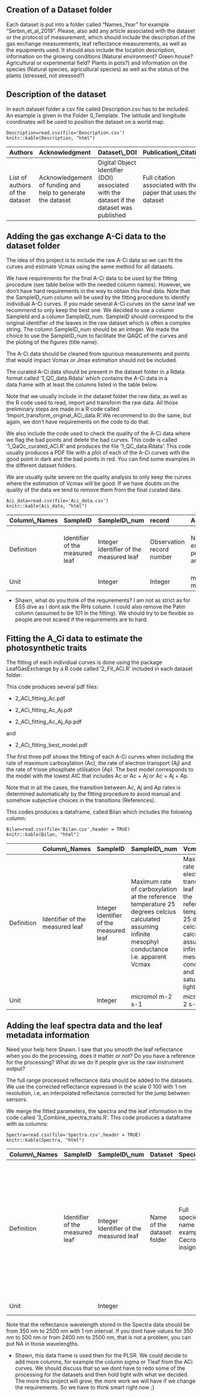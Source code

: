 ## Creation of a Dataset folder

Each dataset is put into a folder called “Names\_Year” for example
“Serbin\_et\_al\_2019”. Please, also add any article associated with the
dataset or the protocol of measurement, which should include the
description of the gas exchange measurements, leaf reflectance
measurements, as well as the equipments used. It should also include the
location description, information on the growing conditions (Natural
environment? Green house? Agricultural or experimental field? Plants in
pots?) and information on the species (Natural species, agricultural
species) as well as the status of the plants (stressed, not stressed?)

## Description of the dataset

In each dataset folder a csv file called Description.csv has to be
included. An example is given in the Folder 0\_Template. The latitude
and longitude coordinates will be used to position the dataset on a
world map.

    Description=read.csv(file='Description.csv')
    knitr::kable(Description, "html")

<table>
<thead>
<tr>
<th style="text-align:left;">
Authors
</th>
<th style="text-align:left;">
Acknowledgment
</th>
<th style="text-align:left;">
Dataset\_DOI
</th>
<th style="text-align:left;">
Publication\_Citation
</th>
<th style="text-align:left;">
Email
</th>
<th style="text-align:left;">
Lat
</th>
<th style="text-align:left;">
Long
</th>
<th style="text-align:left;">
Elevation
</th>
</tr>
</thead>
<tbody>
<tr>
<td style="text-align:left;">
List of authors of the dataset
</td>
<td style="text-align:left;">
Acknowledgement of funding and help to generate the dataset
</td>
<td style="text-align:left;">
Digital Object Identifier (DOI) associated with the dataset if the
dataset was published
</td>
<td style="text-align:left;">
Full citation associated with the paper that uses the dataset
</td>
<td style="text-align:left;">
Contact email for the dataset
</td>
<td style="text-align:left;">
Latitude of the dataset site study in decimal units (Y)
</td>
<td style="text-align:left;">
Longitude of the dataset site study in decimals units (X)
</td>
<td style="text-align:left;">
Elevation of the dataset site study if known.
</td>
</tr>
</tbody>
</table>

## Adding the gas exchange A-Ci data to the dataset folder

The idea of this project is to include the raw A-Ci data so we can fit
the curves and estimate Vcmax using the same method for all datasets.

We have requirements for the final A-Ci data to be used by the fitting
procedure (see table below with the needed column names). However, we
don’t have hard requirements in the way to obtain this final data. Note
that the SampleID\_num column will be used by the fitting procedure to
identify individual A-Ci curves. If you made several A-Ci curves on the
same leaf we recommend to only keep the best one. We decided to use a
column SampleId and a column SampleID\_num. SampleID should correspond
to the original identifier of the leaves in the raw dataset which is
often a complex string. The column SampleID\_num should be an integer.
We made the choice to use the SampleID\_num to facilitate the QAQC of
the curves and the ploting of the figures (title name).

The A-Ci data should be cleaned from spurious measurements and points
that would impact Vcmax or Jmax estimation should not be included.

The curated A-Ci data should be present in the dataset folder in a Rdata
format called ‘1\_QC\_data.Rdata’ which contains the A-Ci data in a
data.frame with at least the columns listed in the table below.

Note that we usually include in the dataset folder the raw data, as well
as the R code used to read, import and transform the raw data. All those
preliminary steps are made in a R code called
‘Import\_transform\_original\_ACi\_data.R’.We recommend to do the same,
but again, we don’t have requirements on the code to do that.

We also include the code used to check the quality of the A-Ci data
where we flag the bad points and delete the bad curves. This code is
called ‘1\_QaQc\_curated\_ACi.R’ and produces the file
‘1\_QC\_data.Rdata’. This code usually produces a PDF file with a plot
of each of the A-Ci curves with the good point in dark and the bad
points in red. You can find some examples in the different dataset
folders.

We are usually quite severe on the quality analysis to only keep the
curves where the estimation of Vcmax will be good. If we have doubts on
the quality of the data we tend to remove them from the final curated
data.

    Aci_data=read.csv(file='Aci_data.csv')
    knitr::kable(Aci_data, "html")

<table>
<thead>
<tr>
<th style="text-align:left;">
Column\_Names
</th>
<th style="text-align:left;">
SampleID
</th>
<th style="text-align:left;">
SampleID\_num
</th>
<th style="text-align:left;">
record
</th>
<th style="text-align:left;">
A
</th>
<th style="text-align:left;">
Ci
</th>
<th style="text-align:left;">
Patm
</th>
<th style="text-align:left;">
Qin
</th>
<th style="text-align:left;">
Tleaf
</th>
</tr>
</thead>
<tbody>
<tr>
<td style="text-align:left;">
Definition
</td>
<td style="text-align:left;">
Identifier of the measured leaf
</td>
<td style="text-align:left;">
Integer Identifier of the measured leaf
</td>
<td style="text-align:left;">
Observation record number
</td>
<td style="text-align:left;">
Net CO2 exchange per leaf area
</td>
<td style="text-align:left;">
Intercellular CO2 concentration in air
</td>
<td style="text-align:left;">
Atmospheric pressure
</td>
<td style="text-align:left;">
In chamber photosynthetic flux density incident on the leaf in quanta
per area
</td>
<td style="text-align:left;">
Leaf surface temperature
</td>
</tr>
<tr>
<td style="text-align:left;">
Unit
</td>
<td style="text-align:left;">
</td>
<td style="text-align:left;">
Integer
</td>
<td style="text-align:left;">
Integer
</td>
<td style="text-align:left;">
micromol m-2 s-1
</td>
<td style="text-align:left;">
micromol mol-1
</td>
<td style="text-align:left;">
kPa
</td>
<td style="text-align:left;">
micromol m-2 s-1
</td>
<td style="text-align:left;">
degrees celcius
</td>
</tr>
</tbody>
</table>

-   Shawn, what do you think of the requirements? I am not as strict as
    for ESS dive as I dont ask the RHs column. I could also remove the
    Patm column (assumed to be 101 in the fitting). We should try to be
    flexible so people are not scared if the requirements are to hard.

## Fitting the A\_Ci data to estimate the photosynthetic traits

The fitting of each individual curves is done using the package
LeafGasExchange by a R code called ‘2\_Fit\_ACi.R’ included in each
dataset folder.

This code produces several pdf files:

-   2\_ACi\_fitting\_Ac.pdf

-   2\_ACi\_fitting\_Ac\_Aj.pdf

-   2\_ACi\_fitting\_Ac\_Aj\_Ap.pdf

and

-   2\_ACi\_fitting\_best\_model.pdf

The first three pdf shows the fitting of each A-Ci curves when including
the rate of maximum carboxylation (Ac), the rate of electron transport
(Aj) and the rate of triose phosphate utilisation (Ap). The best model
corresponds to the model with the lowest AIC that includes Ac or Ac + Aj
or Ac + Aj + Ap.

Note that in all the cases, the transition between Ac, Aj and Ap rates
is determined automatically by the fitting procedure to avoid manual and
somehow subjective choices in the transitions (References).

This codes produces a dataframe, called Bilan which includes the
folowing column:

    Bilan=read.csv(file='Bilan.csv',header = TRUE)
    knitr::kable(Bilan, "html")

<table>
<thead>
<tr>
<th style="text-align:left;">
</th>
<th style="text-align:left;">
Column\_Names
</th>
<th style="text-align:left;">
SampleID
</th>
<th style="text-align:left;">
SampleID\_num
</th>
<th style="text-align:left;">
Vcmax25
</th>
<th style="text-align:left;">
Jmax25
</th>
<th style="text-align:left;">
TPU25
</th>
<th style="text-align:left;">
Rday25
</th>
<th style="text-align:left;">
Tleaf
</th>
<th style="text-align:left;">
Vcmax
</th>
<th style="text-align:left;">
Jmax
</th>
<th style="text-align:left;">
TPU
</th>
<th style="text-align:left;">
Rday
</th>
<th style="text-align:left;">
sigma
</th>
<th style="text-align:left;">
AIC
</th>
<th style="text-align:left;">
model
</th>
</tr>
</thead>
<tbody>
<tr>
<td style="text-align:left;">
Definition
</td>
<td style="text-align:left;">
Identifier of the measured leaf
</td>
<td style="text-align:left;">
Integer Identifier of the measured leaf
</td>
<td style="text-align:left;">
Maximum rate of carboxylation at the reference temperature 25 degrees
celcius calculated assuming infinite mesophyl conductance i.e. apparent
Vcmax
</td>
<td style="text-align:left;">
Maximum rate of electron transport per leaf area at the reference
temperature 25 degrees celcius calculated assuming infinite mesophyll
conductance and saturating light
</td>
<td style="text-align:left;">
Triose phosphate utilization rate per leaf area at the reference
temperature 25 degrees celcius
</td>
<td style="text-align:left;">
CO2 release from the leaf in the light at the reference temperature of
25 degrees celcius
</td>
<td style="text-align:left;">
Leaf surface temperature
</td>
<td style="text-align:left;">
Maximum rate of carboxylation at measurement temperature calculated
assuming infinite mesophyl conductance i.e. apparent Vcmax
</td>
<td style="text-align:left;">
Maximum rate of electron transport per leaf area at measurement
temperature calculated assuming infinite mesophyll conductance and
saturating light
</td>
<td style="text-align:left;">
Triose phosphate utilization rate per leaf area at measurement
temperature
</td>
<td style="text-align:left;">
CO2 release from the leaf in the light at measurement temperature
</td>
<td style="text-align:left;">
standard error of the residuals of the fitted A-Ci curve
</td>
<td style="text-align:left;">
Akaike information criterion
</td>
<td style="text-align:left;">
Model used for the fitting of the A-Ci curves
</td>
<td style="text-align:left;">
NA
</td>
</tr>
<tr>
<td style="text-align:left;">
Unit
</td>
<td style="text-align:left;">
</td>
<td style="text-align:left;">
Integer
</td>
<td style="text-align:left;">
micromol m-2 s-1
</td>
<td style="text-align:left;">
micromol m-2 s-1
</td>
<td style="text-align:left;">
micromol m-2 s-1
</td>
<td style="text-align:left;">
micromol m-2 s-1
</td>
<td style="text-align:left;">
degrees celcius
</td>
<td style="text-align:left;">
micromol m-2 s-1
</td>
<td style="text-align:left;">
micromol m-2 s-1
</td>
<td style="text-align:left;">
micromol m-2 s-1
</td>
<td style="text-align:left;">
micromol m-2 s-1
</td>
<td style="text-align:left;">
micromol m-2 s-1
</td>
<td style="text-align:left;">
</td>
<td style="text-align:left;">
</td>
<td style="text-align:left;">
NA
</td>
</tr>
</tbody>
</table>

## Adding the leaf spectra data and the leaf metadata information

Need your help here Shawn. I saw that you smooth the leaf reflectance
when you do the processing, does it matter or not? Do you have a
reference for the processing? What do we do if people give us the raw
instrument output?

The full range processed reflectance data should be added to the
datasets. We use the corrected reflectance expressed in the scale 0 100
with 1 nm resolution, i.e, an interpolated reflectance corrected for the
jump between sensors.

We merge the fitted parameters, the spectra and the leaf information in
the code called ‘3\_Combine\_spectra\_traits.R’. This code produces a
dataframe with as columns:

    Spectra=read.csv(file='Spectra.csv',header = TRUE)
    knitr::kable(Spectra, "html")

<table>
<thead>
<tr>
<th style="text-align:left;">
Column\_Names
</th>
<th style="text-align:left;">
SampleID
</th>
<th style="text-align:left;">
SampleID\_num
</th>
<th style="text-align:left;">
Dataset
</th>
<th style="text-align:left;">
Species
</th>
<th style="text-align:left;">
Vcmax25
</th>
<th style="text-align:left;">
Jmax25
</th>
<th style="text-align:left;">
TPU25
</th>
<th style="text-align:left;">
Spectra
</th>
</tr>
</thead>
<tbody>
<tr>
<td style="text-align:left;">
Definition
</td>
<td style="text-align:left;">
Identifier of the measured leaf
</td>
<td style="text-align:left;">
Integer Identifier of the measured leaf
</td>
<td style="text-align:left;">
Name of the dataset folder
</td>
<td style="text-align:left;">
Full species name for example Cecropia insignis
</td>
<td style="text-align:left;">
Maximum rate of carboxylation at the reference temperature 25 degrees
celcius calculated assuming infinite mesophyl conductance i.e. apparent
Vcmax
</td>
<td style="text-align:left;">
Maximum rate of electron transport per leaf area at the reference
temperature 25 degrees celcius calculated assuming infinite mesophyll
conductance and saturating light
</td>
<td style="text-align:left;">
Triose phosphate utilization rate per leaf area at the reference
temperature 25 degrees celcius
</td>
<td style="text-align:left;">
Reflectrance spectra from 350 nm to 2500 nm
</td>
</tr>
<tr>
<td style="text-align:left;">
Unit
</td>
<td style="text-align:left;">
</td>
<td style="text-align:left;">
Integer
</td>
<td style="text-align:left;">
</td>
<td style="text-align:left;">
</td>
<td style="text-align:left;">
micromol m-2 s-1
</td>
<td style="text-align:left;">
micromol m-2 s-1
</td>
<td style="text-align:left;">
micromol m-2 s-1
</td>
<td style="text-align:left;">
percent 0 - 100
</td>
</tr>
</tbody>
</table>

Note that the reflectance wavelength stored in the Spectra data should
be from 350 nm to 2500 nm with 1 nm interval. If you dont have values
for 350 nm to 500 nm or from 2400 nm to 2500 nm, that is not a problem,
you can put NA in those wavelengths.

-   Shawn, this data frame is used then for the PLSR. We could decide to
    add more columns, for example the column sigma or Tleaf from the ACi
    curves. We should discuss that so we dont have to redo some of the
    processing for the datasets and then hold tight with what we
    decided. The more this project will grow, the more work we will have
    if we change the requirements. So we have to think smart right now
    ;)
